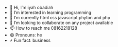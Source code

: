 - 👋 Hi, I’m iyah obadiah
- 👀 I’m interested in learning programming 
- 🌱 I’m currently html css javascript phyton and php
- 💞️ I’m looking to collaborate on any project available 
- 📫 How to reach me 08162218128
- 😄 Pronouns: he
- ⚡ Fun fact: business

<!---
iyah obadiah is a ✨ special ✨ repository because its `README.md` (this file) appears on your GitHub profile.
You can click the Preview link to take a look at your changes.
--->
